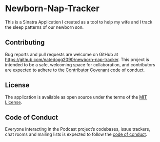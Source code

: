 # Newborn-Nap-Tracker

This is a Sinatra Application I created as a tool to help my wife and I track the sleep patterns of our newborn son.

## Contributing

Bug reports and pull requests are welcome on GitHub at https://github.com/natedogg2090/newborn-nap-tracker. This project is intended to be a safe, welcoming space for collaboration, and contributors are expected to adhere to the [Contributor Covenant](http://contributor-covenant.org) code of conduct.

## License

The application is available as open source under the terms of the [MIT License](https://opensource.org/licenses/MIT).

## Code of Conduct

Everyone interacting in the Podcast project’s codebases, issue trackers, chat rooms and mailing lists is expected to follow the [code of conduct](https://github.com/natedogg2090/podcast/blob/master/CODE_OF_CONDUCT.md).
